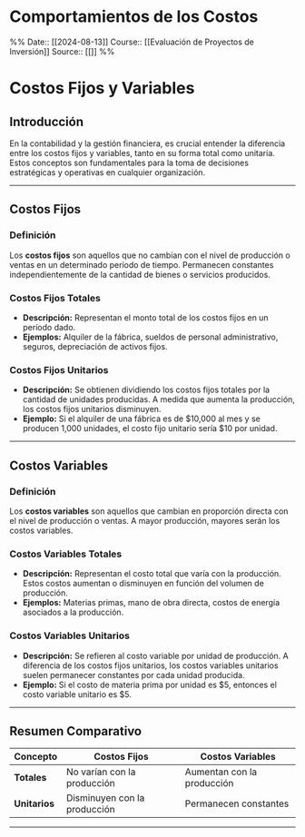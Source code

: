 # Comportamientos de los Costos

%%
Date:: [[2024-08-13]]
Course:: [[Evaluación de Proyectos de Inversión]]
Source:: [[]]
%%

# Costos Fijos y Variables

## Introducción

En la contabilidad y la gestión financiera, es crucial entender la diferencia entre los costos fijos y variables, tanto en su forma total como unitaria. Estos conceptos son fundamentales para la toma de decisiones estratégicas y operativas en cualquier organización.

---

## Costos Fijos

### Definición

Los **costos fijos** son aquellos que no cambian con el nivel de producción o ventas en un determinado período de tiempo. Permanecen constantes independientemente de la cantidad de bienes o servicios producidos.

### Costos Fijos Totales

- **Descripción:** Representan el monto total de los costos fijos en un período dado.
- **Ejemplos:** Alquiler de la fábrica, sueldos de personal administrativo, seguros, depreciación de activos fijos.

### Costos Fijos Unitarios

- **Descripción:** Se obtienen dividiendo los costos fijos totales por la cantidad de unidades producidas. A medida que aumenta la producción, los costos fijos unitarios disminuyen.
- **Ejemplo:** Si el alquiler de una fábrica es de $10,000 al mes y se producen 1,000 unidades, el costo fijo unitario sería $10 por unidad.

---
## Costos Variables

### Definición

Los **costos variables** son aquellos que cambian en proporción directa con el nivel de producción o ventas. A mayor producción, mayores serán los costos variables.

### Costos Variables Totales

- **Descripción:** Representan el costo total que varía con la producción. Estos costos aumentan o disminuyen en función del volumen de producción.
- **Ejemplos:** Materias primas, mano de obra directa, costos de energía asociados a la producción.

### Costos Variables Unitarios

- **Descripción:** Se refieren al costo variable por unidad de producción. A diferencia de los costos fijos unitarios, los costos variables unitarios suelen permanecer constantes por cada unidad producida.
- **Ejemplo:** Si el costo de materia prima por unidad es $5, entonces el costo variable unitario es $5.

---

## Resumen Comparativo

| Concepto      | Costos Fijos                 | Costos Variables           |
| ------------- | ---------------------------- | -------------------------- |
| **Totales**   | No varían con la producción  | Aumentan con la producción |
| **Unitarios** | Disminuyen con la producción | Permanecen constantes      |

---
